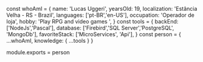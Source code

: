 const whoAmI = {
    name: 'Lucas Uggeri',
    yearsOld: 19,
    localization: 'Estância Velha - RS - Brazil',
    languages: ['pt-BR','en-US'],
    occupation: 'Operador de loja',
    hobby: 'Play RPG and video games  ',
}
const tools = {
    backEnd: ['NodeJs','Pascal'],
    database: ['Firebird','SQL Server','PostgreSQL', 'MongoDb'],
    favoriteStack: ['MicroServices', 'Api'],
}
const person = {
    ...whoAmI,
    knowledge: {
        ...tools
    }
}

module.exports = person

